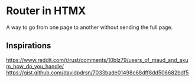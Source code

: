 # Router in HTMX

A way to go from one page to another without sending the full page.

## Inspirations

<https://www.reddit.com/r/rust/comments/10blz79/users_of_maud_and_axum_how_do_you_handle/>
<https://gist.github.com/davidpdrsn/7033bade01498c68dff8dd506682bdf5>
